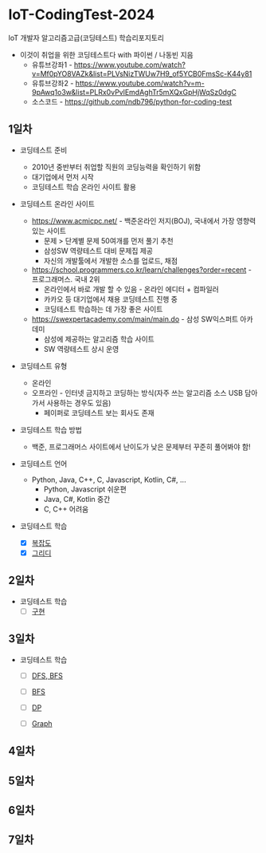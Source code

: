 # IoT-CodingTest-2024
IoT 개발자 알고리즘고급(코딩테스트) 학습리포지토리 

- 이것이 취업을 위한 코딩테스트다 with 파이썬 / 나동빈 지음
    - 유튜브강좌1 - https://www.youtube.com/watch?v=Mf0pYO8VAZk&list=PLVsNizTWUw7H9_of5YCB0FmsSc-K44y81
    - 유튜브강좌2 - https://www.youtube.com/watch?v=m-9pAwq1o3w&list=PLRx0vPvlEmdAghTr5mXQxGpHjWqSz0dgC
    - 소스코드 - https://github.com/ndb796/python-for-coding-test

## 1일차
- 코딩테스트 준비
    - 2010년 중반부터 취업할 직원의 코딩능력을 확인하기 위함
    - 대기업에서 먼저 시작
    - 코딩테스트 학습 온라인 사이트 활용

- 코딩테스트 온라인 사이트 
    - https://www.acmicpc.net/ - 백준온라인 저지(BOJ), 국내에서 가장 영향력 있는 사이트
        - 문제 > 단계별 문제 50여개를 먼저 풀기 추천
        - 삼성SW 역량테스트 대비 문제집 제공
        - 자신의 개발툴에서 개발한 소스를 업로드, 채점
    - https://school.programmers.co.kr/learn/challenges?order=recent - 프로그래머스. 국내 2위
        - 온라인에서 바로 개발 할 수 있음 - 온라인 에디터 + 컴파일러
        - 카카오 등 대기업에서 채용 코딩테스트 진행 중
        - 코딩테스트 학습하는 데 가장 좋은 사이트
    - https://swexpertacademy.com/main/main.do - 삼성 SW익스퍼트 아카데미
        - 삼성에 제공하는 알고리즘 학습 사이트
        - SW 역량테스트 상시 운영

- 코딩테스트 유형
    - 온라인
    - 오프라인 - 인터넷 금지하고 코딩하는 방식(자주 쓰는 알고리즘 소스 USB 담아가서 사용하는 경우도 있음)
        - 페이퍼로 코딩테스트 보는 회사도 존재

- 코딩테스트 학습 방법
    - 백준, 프로그래머스 사이트에서 난이도가 낮은 문제부터 꾸준히 풀어봐야 함!

- 코딩테스트 언어
    - Python, Java, C++, C, Javascript, Kotlin, C#, ...
        - Python, Javascript 쉬운편
        - Java, C#, Kotlin 중간
        - C, C++ 어려움

- 코딩테스트 학습
    - [x] [복잡도](https://github.com/qkrskdusdlqslek/IoT-CodingTest-2024/blob/main/day1/ct001_complexity.ipynb)
    - [x] [그리디](https://github.com/qkrskdusdlqslek/IoT-CodingTest-2024/blob/main/day1/ct002_greedy.ipynb)

## 2일차
- 코딩테스트 학습
    - [ ] [구현](https://github.com/qkrskdusdlqslek/IoT-CodingTest-2024/blob/main/day2/ct003_implement.ipynb)

## 3일차
- 코딩테스트 학습
    - [ ] [DFS, BFS](https://github.com/qkrskdusdlqslek/IoT-CodingTest-2024/blob/main/day3/ct004_dfs_bfs.ipynb)
    - [ ] [BFS]()
    - [ ] [DP]()
    - [ ] [Graph]()


## 4일차

## 5일차

## 6일차

## 7일차